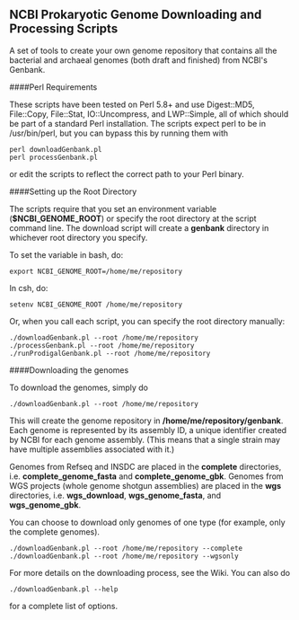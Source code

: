 ## NCBI Prokaryotic Genome Downloading and Processing Scripts

A set of tools to create your own genome repository that contains
all the bacterial and archaeal genomes (both draft and finished)
from NCBI's Genbank.

####Perl Requirements

These scripts have been tested on Perl 5.8+ and use Digest::MD5,
File::Copy, File::Stat, IO::Uncompress, and LWP::Simple, all of which
should be part of a standard Perl installation.  The scripts expect perl
to be in /usr/bin/perl, but you can bypass this by running them with

```
perl downloadGenbank.pl
perl processGenbank.pl
```

or edit the scripts to reflect the correct path to your Perl binary.

####Setting up the Root Directory

The scripts require that you set an environment variable (**$NCBI_GENOME_ROOT**)
or specify the root directory at the script command line.  The download script
will create a **genbank** directory in whichever root directory you specify.

To set the variable in bash, do:
```
export NCBI_GENOME_ROOT=/home/me/repository
```

In csh, do:
```
setenv NCBI_GENOME_ROOT /home/me/repository
```

Or, when you call each script, you can specify the root directory manually:
```
./downloadGenbank.pl --root /home/me/repository
./processGenbank.pl --root /home/me/repository
./runProdigalGenbank.pl --root /home/me/repository
```
####Downloading the genomes

To download the genomes, simply do

```
./downloadGenbank.pl --root /home/me/repository
```

This will create the genome repository in **/home/me/repository/genbank**.
Each genome is represented by its assembly ID, a unique identifier created
by NCBI for each genome assembly.  (This means that a single strain may have
multiple assemblies associated with it.)  

Genomes from Refseq and INSDC are placed in the **complete** directories,
i.e. **complete_genome_fasta** and **complete_genome_gbk**.  Genomes from WGS
projects (whole genome shotgun assemblies) are placed in the **wgs** directories,
i.e. **wgs_download**, **wgs_genome_fasta**, and **wgs_genome_gbk**.

You can choose to download only genomes of one type (for example, only the
complete genomes).

```
./downloadGenbank.pl --root /home/me/repository --complete
./downloadGenbank.pl --root /home/me/repository --wgsonly
```

For more details on the downloading process, see the Wiki.  You can also do

```
./downloadGenbank.pl --help
```

for a complete list of options.




